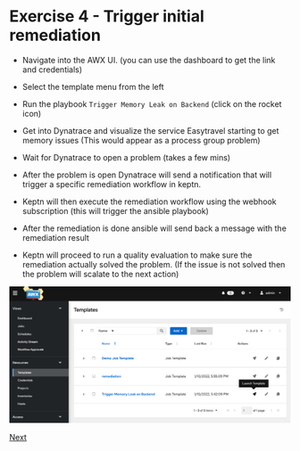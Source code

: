 # Exercise 4 - Trigger initial remediation

- Navigate into the AWX UI. (you can use the dashboard to get the link and credentials)
- Select the template menu from the left 
- Run the playbook `Trigger Memory Leak on Backend` (click on the rocket icon)

- Get into Dynatrace and visualize the service Easytravel starting to get memory issues (This would appear as a process group problem)
- Wait for Dynatrace to open a problem (takes a few mins)
- After the problem is open Dynatrace will send a notification that will trigger a specific remediation workflow in keptn.
- Keptn will then execute the remediation workflow using the webhook subscription (this will trigger the ansible playbook)
- After the remediation is done ansible will send back a message with the remediation result
- Keptn will proceed to run a quality evaluation to make sure the remediation actually solved the problem. (If the issue is not solved then the problem will scalate to the next action)


![playbook-trigger](./images/playbook-trigger.png)

[Next](./exercise-5.md)